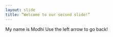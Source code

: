 ```yaml
---
layout: slide
title: “Welcome to our second slide!”
---
```

My name is Modhi
Use the left arrow to go back!
